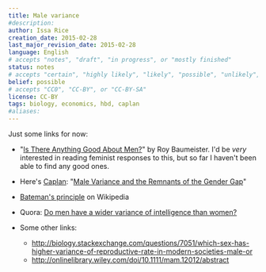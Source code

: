 ```yaml
---
title: Male variance
#description: 
author: Issa Rice
creation_date: 2015-02-28
last_major_revision_date: 2015-02-28
language: English
# accepts "notes", "draft", "in progress", or "mostly finished"
status: notes
# accepts "certain", "highly likely", "likely", "possible", "unlikely", "highly unlikely", "remote", "impossible", "log", "emotional", or "fiction"
belief: possible
# accepts "CC0", "CC-BY", or "CC-BY-SA"
license: CC-BY
tags: biology, economics, hbd, caplan
#aliases: 
---
```


Just some links for now:

- "[Is There Anything Good About Men?](http://denisdutton.com/baumeister.htm)" by Roy Baumeister.
I'd be *very* interested in reading feminist responses to this, but so far I haven't been able to find any good ones.

- Here's [Caplan](econlog): "[Male Variance and the Remnants of the Gender Gap](http://econlog.econlib.org/archives/2011/08/male_variance_a.html)"

- [Bateman's principle](!w) on Wikipedia

- Quora: [Do men have a wider variance of intelligence than women?](https://www.quora.com/Do-men-have-a-wider-variance-of-intelligence-than-women)

- Some other links:

    - <http://biology.stackexchange.com/questions/7051/which-sex-has-higher-variance-of-reproductive-rate-in-modern-societies-male-or>
    - <http://onlinelibrary.wiley.com/doi/10.1111/mam.12012/abstract>
